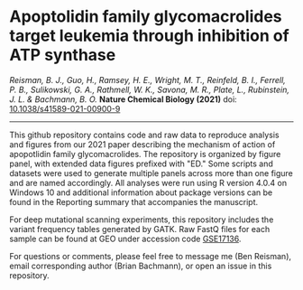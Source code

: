 # Apoptolidin family glycomacrolides target leukemia through inhibition of ATP synthase
_Reisman, B. J., Guo, H., Ramsey, H. E., Wright, M. T., Reinfeld, B. I., Ferrell, P. B., Sulikowski, G. A., Rathmell, W. K., Savona, M. R., Plate, L., Rubinstein, J. L. & Bachmann, B. O._ **Nature Chemical Biology (2021)**
doi: [10.1038/s41589-021-00900-9](https://www.nature.com/articles/s41589-021-00900-9)
______________

This github repository contains code and raw data to reproduce analysis and figures from our 2021 paper describing the mechanism of action of apopotlidin family glycomacrolides. The repository is organized by figure panel, with extended data figures prefixed with "ED." Some scripts and datasets were used to generate multiple panels across more than one figure and are named accordingly. All analyses were run using R version 4.0.4 on Windows 10 and additional information about package versions can be found in the Reporting summary that accompanies the manuscript. 

For deep mutational scanning experiments, this repository includes the variant frequency tables generated by GATK. Raw FastQ files for each sample can be found at GEO under accession code [GSE17136](https://www.ncbi.nlm.nih.gov/geo/query/acc.cgi?acc=GSE171362). 

For questions or comments, please feel free to message me (Ben Reisman), email corresponding author (Brian Bachmann), or open an issue in this repository. 
